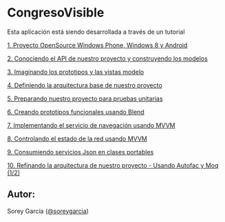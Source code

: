 CongresoVisible
===============

Esta aplicación está siendo desarrollada a través de un tutorial

[1. Proyecto OpenSource Windows Phone, Windows 8 y Android](http://blog.soreygarcia.me/2013/12/proyecto-opensource-windows-phone.html)

[2. Conociendo el API de nuestro proyecto y construyendo los modelos](http://blog.soreygarcia.me/2013/12/conociendo-el-api-de-nuestro-proyecto-y.html)

[3. Imaginando los prototipos y las vistas modelo](http://blog.soreygarcia.me/2013/12/imaginando-los-prototipos-y-las-vistas.html)

[4. Definiendo la arquitectura base de nuestro proyecto](http://blog.soreygarcia.me/2013/12/definiendo-la-arquitectura-base-de.html)

[5. Preparando nuestro proyecto para pruebas unitarias](http://blog.soreygarcia.me/2013/12/preparando-nuestro-proyecto-para.html)

[6. Creando prototipos funcionales usando Blend](http://blog.soreygarcia.me/2013/12/creando-prototipos-funcionales-usando.html)

[7. Implementando el servicio de navegación usando MVVM](http://blog.soreygarcia.me/2013/12/implementando-el-servicio-de-navegacion.html)

[8. Controlando el estado de la red usando MVVM](http://blog.soreygarcia.me/2013/12/controlando-el-estado-de-la-red-usando.html)

[9. Consumiendo servicios Json en clases portables](http://blog.soreygarcia.me/2013/12/consumiendo-servicios-json-en-clases.html)

[10. Refinando la arquitectura de nuestro proyecto - Usando Autofac y Moq (1/2)](http://blog.soreygarcia.me/2014/02/refinando-la-arquitectura-de-nuestro.html)

Autor:
---------
Sorey García ([@soreygarcia](http://twitter.com/soreygarcia))
